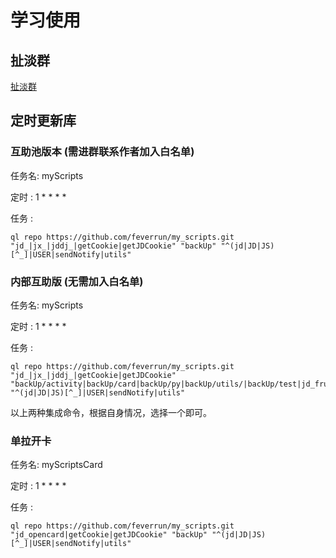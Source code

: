 # 学习使用

## 扯淡群
[扯淡群](https://t.me/proenv) 

## 定时更新库
### 互助池版本 (需进群联系作者加入白名单)
任务名:   myScripts

定时 :    1 * * * *

任务 :
```
ql repo https://github.com/feverrun/my_scripts.git "jd_|jx_|jddj_|getCookie|getJDCookie" "backUp" "^(jd|JD|JS)[^_]|USER|sendNotify|utils"
```

### 内部互助版 (无需加入白名单)
任务名:   myScripts

定时 :    1 * * * *

任务 :
```
ql repo https://github.com/feverrun/my_scripts.git "jd_|jx_|jddj_|getCookie|getJDCookie" "backUp/activity|backUp/card|backUp/py|backUp/utils/|backUp/test|jd_fruits.js|jd_pet.js|jd_factory.js|jd_health.js|jd_sgmh.js|jd_dreamFactory.js|jd_plantBean.js" "^(jd|JD|JS)[^_]|USER|sendNotify|utils"
```

以上两种集成命令，根据自身情况，选择一个即可。

### 单拉开卡
任务名:   myScriptsCard

定时 :    1 * * * *

任务 :
```
ql repo https://github.com/feverrun/my_scripts.git "jd_opencard|getCookie|getJDCookie" "backUp" "^(jd|JD|JS)[^_]|USER|sendNotify|utils"
```
